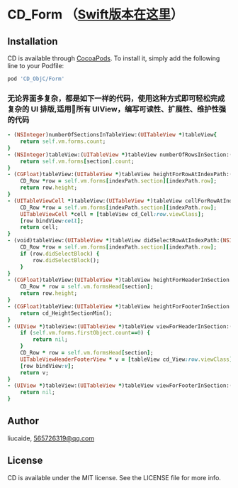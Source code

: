 # CD_Form  （[Swift版本在这里](https://github.com/liucaide/CD/tree/master/CD/CD_Form)）

## Installation

CD is available through [CocoaPods](https://cocoapods.org). To install
it, simply add the following line to your Podfile:

```ruby
pod 'CD_ObjC/Form'
```

### 无论界面多复杂，都是如下一样的代码，使用这种方式即可轻松完成复杂的 UI 排版,适用所有 UIView，编写可读性、扩展性、维护性强的代码
```ruby
- (NSInteger)numberOfSectionsInTableView:(UITableView *)tableView{
    return self.vm.forms.count;
}
- (NSInteger)tableView:(UITableView *)tableView numberOfRowsInSection:(NSInteger)section{
    return self.vm.forms[section].count;
}
- (CGFloat)tableView:(UITableView *)tableView heightForRowAtIndexPath:(NSIndexPath *)indexPath{
    CD_Row *row = self.vm.forms[indexPath.section][indexPath.row];
    return row.height;
}
- (UITableViewCell *)tableView:(UITableView *)tableView cellForRowAtIndexPath:(NSIndexPath *)indexPath{
    CD_Row *row = self.vm.forms[indexPath.section][indexPath.row];
    UITableViewCell *cell = [tableView cd_Cell:row.viewClass];
    [row bindView:cell];
    return cell;
}
- (void)tableView:(UITableView *)tableView didSelectRowAtIndexPath:(NSIndexPath *)indexPath{
    CD_Row *row = self.vm.forms[indexPath.section][indexPath.row];
    if (row.didSelectBlock) {
        row.didSelectBlock();
    }
}
- (CGFloat)tableView:(UITableView *)tableView heightForHeaderInSection:(NSInteger)section{
    CD_Row * row = self.vm.formsHead[section];
    return row.height;
}
- (CGFloat)tableView:(UITableView *)tableView heightForFooterInSection:(NSInteger)section{
    return cd_HeightSectionMin();
}
- (UIView *)tableView:(UITableView *)tableView viewForHeaderInSection:(NSInteger)section{
    if (self.vm.forms.firstObject.count==0) {
        return nil;
    }
    CD_Row * row = self.vm.formsHead[section];
    UITableViewHeaderFooterView * v = [tableView cd_View:row.viewClass];
    [row bindView:v];
    return v;
}
- (UIView *)tableView:(UITableView *)tableView viewForFooterInSection:(NSInteger)section{
    return nil;
}
```

## Author

liucaide, 565726319@qq.com

## License

CD is available under the MIT license. See the LICENSE file for more info.
